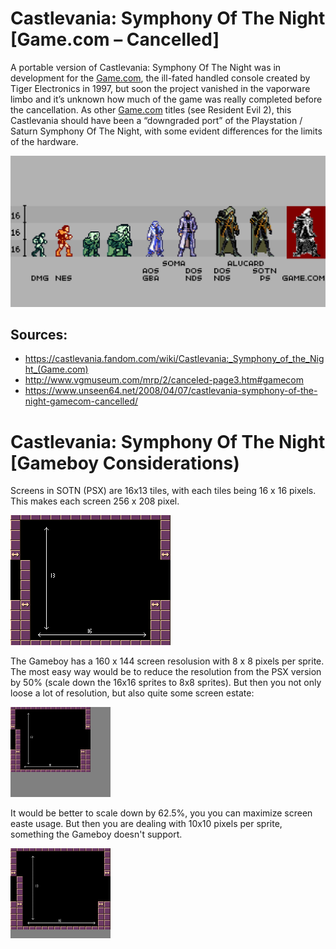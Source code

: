 # Castlevania: Symphony Of The Night [Game.com – Cancelled] 

A portable version of Castlevania: Symphony Of The Night was in development for the [Game.com](https://en.wikipedia.org/wiki/Game.com), the ill-fated handled console created by Tiger Electronics in 1997, but soon the project vanished in the vaporware limbo and it’s unknown how much of the game was really completed before the cancellation. As other [Game.com](https://en.wikipedia.org/wiki/Game.com) titles (see Resident Evil 2), this Castlevania should have been a “downgraded port” of the Playstation / Saturn Symphony Of The Night, with some evident differences for the limits of the hardware.

![Sprite Comparison](alu_comparison.png)

## Sources:

- https://castlevania.fandom.com/wiki/Castlevania:_Symphony_of_the_Night_(Game.com)
- http://www.vgmuseum.com/mrp/2/canceled-page3.htm#gamecom
- https://www.unseen64.net/2008/04/07/castlevania-symphony-of-the-night-gamecom-cancelled/

# Castlevania: Symphony Of The Night [Gameboy Considerations) 

Screens in SOTN (PSX) are 16x13 tiles, with each tiles being 16 x 16 pixels. This makes each screen 256 x 208 pixel.

![One_Screen](Debug%20Room_One_PSX.png)

The Gameboy has a 160 x 144 screen resolusion with 8 x 8 pixels per sprite. The most easy way would be to reduce the resolution from the PSX version by 50% (scale down the 16x16 sprites to 8x8 sprites). But then you not only loose a lot of resolution, but also quite some screen estate:

![8x8 PSX vs Gameboy](Debug_Room_One_8x8_PSXvsGB.png)

It would be better to scale down by 62.5%, you you can maximize screen easte usage. But then you are dealing with 10x10 pixels per sprite, something the Gameboy doesn't support.

![10x10 PSX vs Gameboy](Debug_Room_One_10x10_PSXvsGB.png)


